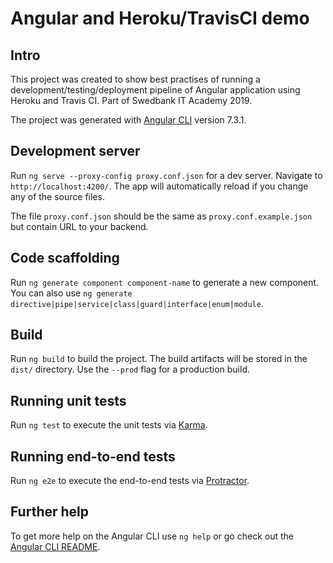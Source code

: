 # Angular and Heroku/TravisCI demo

## Intro

This project was created to show best practises of running a development/testing/deployment pipeline of Angular application using Heroku and Travis CI. Part of Swedbank IT Academy 2019.

The project was generated with [Angular CLI](https://github.com/angular/angular-cli) version 7.3.1.

## Development server

Run `ng serve --proxy-config proxy.conf.json` for a dev server. Navigate to `http://localhost:4200/`. The app will automatically reload if you change any of the source files.

The file `proxy.conf.json` should be the same as `proxy.conf.example.json` but contain URL to your backend.

## Code scaffolding

Run `ng generate component component-name` to generate a new component. You can also use `ng generate directive|pipe|service|class|guard|interface|enum|module`.

## Build

Run `ng build` to build the project. The build artifacts will be stored in the `dist/` directory. Use the `--prod` flag for a production build.

## Running unit tests

Run `ng test` to execute the unit tests via [Karma](https://karma-runner.github.io).

## Running end-to-end tests

Run `ng e2e` to execute the end-to-end tests via [Protractor](http://www.protractortest.org/).

## Further help

To get more help on the Angular CLI use `ng help` or go check out the [Angular CLI README](https://github.com/angular/angular-cli/blob/master/README.md).
